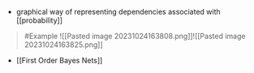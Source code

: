 - graphical way of representing dependencies associated with [[probability]]
>	#Example 
>	![[Pasted image 20231024163808.png]]![[Pasted image 20231024163825.png]]
	
- [[First Order Bayes Nets]] 